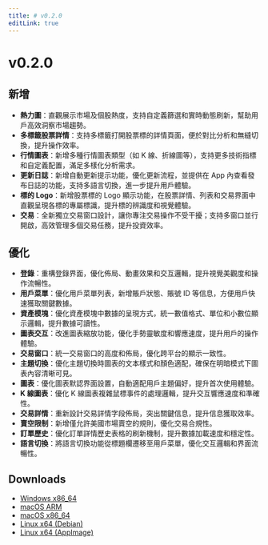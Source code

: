 ```yaml
---
title: # v0.2.0
editLink: true
---
```


# v0.2.0

## 新增

- **熱力圖**：直觀展示市場及個股熱度，支持自定義篩選和實時動態刷新，幫助用戶高效洞察市場趨勢。
- **多標籤股票詳情**：支持多標籤打開股票標的詳情頁面，便於對比分析和無縫切換，提升操作效率。
- **行情圖表**：新增多種行情圖表類型（如 K 線、折線圖等），支持更多技術指標和自定義配置，滿足多樣化分析需求。
- **更新日誌**：新增自動更新提示功能，優化更新流程，並提供在 App 內查看發布日誌的功能，支持多語言切換，進一步提升用戶體驗。
- **標的 Logo**：新增股票標的 Logo 顯示功能，在股票詳情、列表和交易界面中直觀呈現各標的專屬標識，提升標的辨識度和視覺體驗。
- **交易**：全新獨立交易窗口設計，讓你專注交易操作不受干擾；支持多窗口並行開啟，高效管理多個交易任務，提升投資效率。

## 優化

- **登錄**：重構登錄界面，優化佈局、動畫效果和交互邏輯，提升視覺美觀度和操作流暢性。
- **用戶菜單**：優化用戶菜單列表，新增賬戶狀態、賬號 ID 等信息，方便用戶快速獲取關鍵數據。
- **資產模塊**：優化資產模塊中數據的呈現方式，統一數值格式、單位和小數位顯示邏輯，提升數據可讀性。
- **圖表交互**：改進圖表縮放功能，優化手勢靈敏度和響應速度，提升用戶的操作體驗。
- **交易窗口**：統一交易窗口的高度和佈局，優化跨平台的顯示一致性。
- **主題切換**：優化主題切換時圖表的文本樣式和顏色適配，確保在明暗模式下圖表內容清晰可見。
- **圖表**：優化圖表默認界面設置，自動適配用戶主題偏好，提升首次使用體驗。
- **K 線圖表**：優化 K 線圖表複雜鼠標事件的處理邏輯，提升交互響應速度和準確性。
- **交易詳情**：重新設計交易詳情字段佈局，突出關鍵信息，提升信息獲取效率。
- **賣空限制**：新增僅允許美國市場賣空的規則，優化交易合規性。
- **訂單歷史**：優化訂單詳情歷史表格的刷新機制，提升數據加載速度和穩定性。
- **語言切換**：將語言切換功能從標題欄遷移至用戶菜單，優化交互邏輯和界面流暢性。

## Downloads

- [Windows x86_64](https://assets.lbkrs.com/github/release/longbridge-desktop/stable/longbridge-v0.2.0-windows-x86_64.exe)
- [macOS ARM](https://assets.lbkrs.com/github/release/longbridge-desktop/stable/longbridge-v0.2.0-macos-aarch64.dmg)
- [macOS x86_64](https://assets.lbkrs.com/github/release/longbridge-desktop/stable/longbridge-v0.2.0-macos-x86_64.dmg)
- [Linux x64 (Debian)](https://assets.lbkrs.com/github/release/longbridge-desktop/stable/longbridge-v0.2.0-linux-x86_64.deb)
- [Linux x64 (AppImage)](https://assets.lbkrs.com/github/release/longbridge-desktop/stable/longbridge-v0.2.0-linux-x86_64.AppImage)
